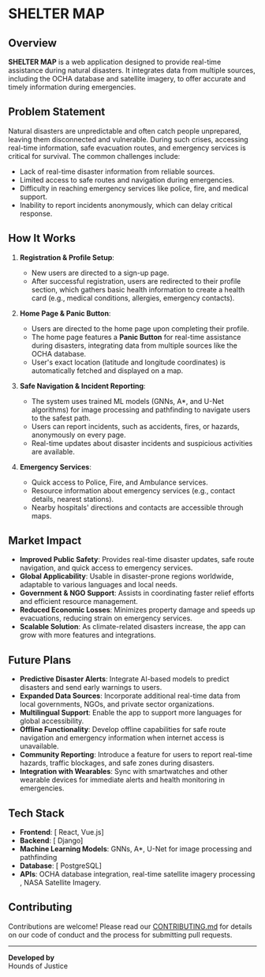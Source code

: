 # SHELTER MAP

## Overview
**SHELTER MAP** is a web application designed to provide real-time assistance during natural disasters. It integrates data from multiple sources, including the OCHA database and satellite imagery, to offer accurate and timely information during emergencies.

## Problem Statement
Natural disasters are unpredictable and often catch people unprepared, leaving them disconnected and vulnerable. During such crises, accessing real-time information, safe evacuation routes, and emergency services is critical for survival. The common challenges include:
- Lack of real-time disaster information from reliable sources.
- Limited access to safe routes and navigation during emergencies.
- Difficulty in reaching emergency services like police, fire, and medical support.
- Inability to report incidents anonymously, which can delay critical response.

## How It Works
1. **Registration & Profile Setup**: 
   - New users are directed to a sign-up page.
   - After successful registration, users are redirected to their profile section, which gathers basic health information to create a health card (e.g., medical conditions, allergies, emergency contacts).
   
2. **Home Page & Panic Button**:
   - Users are directed to the home page upon completing their profile.
   - The home page features a **Panic Button** for real-time assistance during disasters, integrating data from multiple sources like the OCHA database.
   - User's exact location (latitude and longitude coordinates) is automatically fetched and displayed on a map.
   
3. **Safe Navigation & Incident Reporting**:
   - The system uses trained ML models (GNNs, A*, and U-Net algorithms) for image processing and pathfinding to navigate users to the safest path.
   - Users can report incidents, such as accidents, fires, or hazards, anonymously on every page.
   - Real-time updates about disaster incidents and suspicious activities are available.

4. **Emergency Services**:
   - Quick access to Police, Fire, and Ambulance services.
   - Resource information about emergency services (e.g., contact details, nearest stations).
   - Nearby hospitals' directions and contacts are accessible through maps.
   
## Market Impact
- **Improved Public Safety**: Provides real-time disaster updates, safe route navigation, and quick access to emergency services.
- **Global Applicability**: Usable in disaster-prone regions worldwide, adaptable to various languages and local needs.
- **Government & NGO Support**: Assists in coordinating faster relief efforts and efficient resource management.
- **Reduced Economic Losses**: Minimizes property damage and speeds up evacuations, reducing strain on emergency services.
- **Scalable Solution**: As climate-related disasters increase, the app can grow with more features and integrations.

## Future Plans
- **Predictive Disaster Alerts**: Integrate AI-based models to predict disasters and send early warnings to users.
- **Expanded Data Sources**: Incorporate additional real-time data from local governments, NGOs, and private sector organizations.
- **Multilingual Support**: Enable the app to support more languages for global accessibility.
- **Offline Functionality**: Develop offline capabilities for safe route navigation and emergency information when internet access is unavailable.
- **Community Reporting**: Introduce a feature for users to report real-time hazards, traffic blockages, and safe zones during disasters.
- **Integration with Wearables**: Sync with smartwatches and other wearable devices for immediate alerts and health monitoring in emergencies.

## Tech Stack
- **Frontend**: [ React, Vue.js]
- **Backend**: [ Django]
- **Machine Learning Models**: GNNs, A*, U-Net for image processing and pathfinding
- **Database**: [ PostgreSQL]
- **APIs**: OCHA database integration, real-time satellite imagery processing , NASA Satellite Imagery.

## Contributing
Contributions are welcome! Please read our [CONTRIBUTING.md](CONTRIBUTING.md) for details on our code of conduct and the process for submitting pull requests.

---

**Developed by**  
Hounds of Justice
